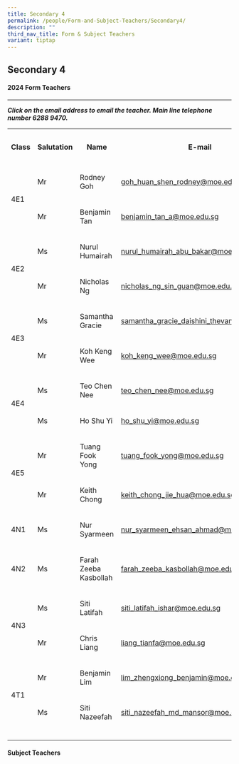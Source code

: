 ```yaml
---
title: Secondary 4
permalink: /people/Form-and-Subject-Teachers/Secondary4/
description: ""
third_nav_title: Form & Subject Teachers
variant: tiptap
---
```

<h2>Secondary 4</h2><h4>2024 Form Teachers</h4><hr><p><strong><em>Click on the email address to email the teacher. Main line telephone number 6288 9470.</em></strong></p><table><tbody><tr><th rowspan="1" colspan="1"><p>Class</p></th><th rowspan="1" colspan="1"><p>Salutation</p></th><th rowspan="1" colspan="1"><p>Name</p></th><th rowspan="1" colspan="1"><p>E-mail</p></th><th rowspan="1" colspan="1"><p>Telephone extension</p></th></tr><tr><td rowspan="2" colspan="1"><p></p><p>4E1</p></td><td rowspan="1" colspan="1"><p>Mr</p></td><td rowspan="1" colspan="1"><p>Rodney Goh</p></td><td rowspan="1" colspan="1"><p><a href="mailto:goh_huan_shen_rodney@moe.edu.sg" rel="noopener noreferrer nofollow" target="_blank">goh_huan_shen_rodney@moe.edu.sg</a> </p></td><td rowspan="1" colspan="1"><p>146</p></td></tr><tr><td rowspan="1" colspan="1"><p>Mr</p></td><td rowspan="1" colspan="1"><p>Benjamin Tan</p></td><td rowspan="1" colspan="1"><p><a href="mailto:benjamin_tan_a@moe.edu.sg" rel="noopener noreferrer nofollow" target="_blank">benjamin_tan_a@moe.edu.sg</a></p></td><td rowspan="1" colspan="1"><p>133</p></td></tr><tr><td rowspan="2" colspan="1"><p></p><p>4E2</p></td><td rowspan="1" colspan="1"><p>Ms</p></td><td rowspan="1" colspan="1"><p>Nurul Humairah</p></td><td rowspan="1" colspan="1"><p><a href="mailto:nurul_humairah_abu_bakar@moe.edu.sg" rel="noopener noreferrer nofollow" target="_blank">nurul_humairah_abu_bakar@moe.edu.sg</a></p></td><td rowspan="1" colspan="1"><p>212</p></td></tr><tr><td rowspan="1" colspan="1"><p>Mr</p></td><td rowspan="1" colspan="1"><p>Nicholas Ng</p></td><td rowspan="1" colspan="1"><p><a href="mailto:nicholas_ng_sin_guan@moe.edu.sg" rel="noopener noreferrer nofollow" target="_blank">nicholas_ng_sin_guan@moe.edu.sg</a></p></td><td rowspan="1" colspan="1"><p>136</p></td></tr><tr><td rowspan="2" colspan="1"><p></p><p>4E3</p></td><td rowspan="1" colspan="1"><p>Ms</p></td><td rowspan="1" colspan="1"><p>Samantha Gracie</p></td><td rowspan="1" colspan="1"><p><a href="mailto:samantha_gracie_daishini_thevan@moe.edu.sg" rel="noopener noreferrer nofollow" target="_blank">samantha_gracie_daishini_thevan@moe.edu.sg</a> </p></td><td rowspan="1" colspan="1"><p>153</p></td></tr><tr><td rowspan="1" colspan="1"><p>Mr</p></td><td rowspan="1" colspan="1"><p>Koh Keng Wee</p></td><td rowspan="1" colspan="1"><p><a href="mailto:koh_keng_wee@moe.edu.sg" rel="noopener noreferrer nofollow" target="_blank">koh_keng_wee@moe.edu.sg</a></p></td><td rowspan="1" colspan="1"><p>152</p></td></tr><tr><td rowspan="2" colspan="1"><p></p><p>4E4</p></td><td rowspan="1" colspan="1"><p>Ms</p></td><td rowspan="1" colspan="1"><p>Teo Chen Nee</p></td><td rowspan="1" colspan="1"><p><a href="mailto:teo_chen_nee@moe.edu.sg" rel="noopener noreferrer nofollow" target="_blank">teo_chen_nee@moe.edu.sg</a></p></td><td rowspan="1" colspan="1"><p>126</p></td></tr><tr><td rowspan="1" colspan="1"><p>Ms</p></td><td rowspan="1" colspan="1"><p>Ho Shu Yi</p></td><td rowspan="1" colspan="1"><p><a href="mailto:ho_shu_yi@moe.edu.sg" rel="noopener noreferrer nofollow" target="_blank">ho_shu_yi@moe.edu.sg</a> </p></td><td rowspan="1" colspan="1"><p>149</p></td></tr><tr><td rowspan="2" colspan="1"><p></p><p>4E5</p></td><td rowspan="1" colspan="1"><p>Mr</p></td><td rowspan="1" colspan="1"><p>Tuang Fook Yong</p></td><td rowspan="1" colspan="1"><p><a href="mailto:tuang_fook_yong@moe.edu.sg" rel="noopener noreferrer nofollow" target="_blank">tuang_fook_yong@moe.edu.sg</a> </p></td><td rowspan="1" colspan="1"><p>132</p></td></tr><tr><td rowspan="1" colspan="1"><p>Mr</p></td><td rowspan="1" colspan="1"><p>Keith Chong</p></td><td rowspan="1" colspan="1"><p><a href="mailto:keith_chong_jie_hua@moe.edu.sg" rel="noopener noreferrer nofollow" target="_blank">keith_chong_jie_hua@moe.edu.sg</a> </p></td><td rowspan="1" colspan="1"><p>137</p></td></tr><tr><td rowspan="1" colspan="1"><p>4N1 </p></td><td rowspan="1" colspan="1"><p>Ms</p></td><td rowspan="1" colspan="1"><p>Nur Syarmeen</p></td><td rowspan="1" colspan="1"><p><a href="mailto:nur_syarmeen_ehsan_ahmad@moe.edu.sg" rel="noopener noreferrer nofollow" target="_blank">nur_syarmeen_ehsan_ahmad@moe.edu.sg</a></p></td><td rowspan="1" colspan="1"><p>130</p></td></tr><tr><td rowspan="1" colspan="1"><p>4N2</p></td><td rowspan="1" colspan="1"><p>Ms</p></td><td rowspan="1" colspan="1"><p>Farah Zeeba Kasbollah</p></td><td rowspan="1" colspan="1"><p><a href="mailto:farah_zeeba_kasbollah@moe.edu.sg" rel="noopener noreferrer nofollow" target="_blank">farah_zeeba_kasbollah@moe.edu.sg</a> </p></td><td rowspan="1" colspan="1"><p>161</p></td></tr><tr><td rowspan="2" colspan="1"><p></p><p>4N3</p></td><td rowspan="1" colspan="1"><p>Ms</p></td><td rowspan="1" colspan="1"><p>Siti Latifah</p></td><td rowspan="1" colspan="1"><p><a href="mailto:siti_latifah_ishar@moe.edu.sg" rel="noopener noreferrer nofollow" target="_blank">siti_latifah_ishar@moe.edu.sg</a> </p></td><td rowspan="1" colspan="1"><p>212</p></td></tr><tr><td rowspan="1" colspan="1"><p>Mr</p></td><td rowspan="1" colspan="1"><p>Chris Liang</p></td><td rowspan="1" colspan="1"><p><a href="mailto:liang_tianfa@moe.edu.sg" rel="noopener noreferrer nofollow" target="_blank">liang_tianfa@moe.edu.sg</a></p></td><td rowspan="1" colspan="1"><p>150</p></td></tr><tr><td rowspan="2" colspan="1"><p></p><p>4T1</p></td><td rowspan="1" colspan="1"><p>Mr</p></td><td rowspan="1" colspan="1"><p>Benjamin Lim</p></td><td rowspan="1" colspan="1"><p><a href="mailto:lim_zhengxiong_benjamin@moe.edu.sg" rel="noopener noreferrer nofollow" target="_blank">lim_zhengxiong_benjamin@moe.edu.sg</a></p></td><td rowspan="1" colspan="1"><p>133</p></td></tr><tr><td rowspan="1" colspan="1"><p>Ms</p></td><td rowspan="1" colspan="1"><p>Siti Nazeefah</p></td><td rowspan="1" colspan="1"><p><a href="mailto:siti_nazeefah_md_mansor@moe.edu.sg" rel="noopener noreferrer nofollow" target="_blank">siti_nazeefah_md_mansor@moe.edu.sg</a></p></td><td rowspan="1" colspan="1"><p>138</p></td></tr><tr><td rowspan="1" colspan="1"><p></p></td><td rowspan="1" colspan="1"><p></p></td><td rowspan="1" colspan="1"><p></p></td><td rowspan="1" colspan="1"><p></p></td><td rowspan="1" colspan="1"><p></p></td></tr></tbody></table><h4>Subject Teachers</h4><p></p><p></p>
